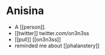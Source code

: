 # Anisina

- A [[person]].
- [[twitter]] twitter.com/on3n3ss
- [[pull]] [[on3n3ss]]
- reminded me about [[phalanstery]]


